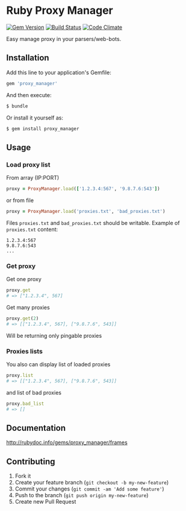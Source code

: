 # Ruby Proxy Manager
[![Gem Version](https://badge.fury.io/rb/proxy_manager.svg)](http://badge.fury.io/rb/proxy_manager)
[![Build Status](https://travis-ci.org/bloodyhistory/proxy_manager.svg?branch=master)](https://travis-ci.org/bloodyhistory/proxy_manager)
[![Code Climate](https://codeclimate.com/github/bloodyhistory/proxy_manager.png)](https://codeclimate.com/github/bloodyhistory/proxy_manager)

Easy manage proxy in your parsers/web-bots.


## Installation

Add this line to your application's Gemfile:

```ruby
gem 'proxy_manager'
```

And then execute:

```bash
$ bundle
```

Or install it yourself as:

```bash
$ gem install proxy_manager
```

## Usage

### Load proxy list

From array (IP:PORT)

```ruby
proxy = ProxyManager.load(['1.2.3.4:567', '9.8.7.6:543'])
```

or from file

```ruby
proxy = ProxyManager.load('proxies.txt', 'bad_proxies.txt')
```

Files `proxies.txt` and `bad_proxies.txt` should be writable.
Example of `proxies.txt` content:

```
1.2.3.4:567
9.8.7.6:543
...
```

### Get proxy

Get one proxy

```ruby
proxy.get
# => ["1.2.3.4", 567]
```

Get many proxies

```ruby
proxy.get(2)
# => [["1.2.3.4", 567], ["9.8.7.6", 543]]
```

Will be returning only pingable proxies

### Proxies lists

You also can display list of loaded proxies

```ruby
proxy.list
# => [["1.2.3.4", 567], ["9.8.7.6", 543]]
```

and list of bad proxies

```ruby
proxy.bad_list
# => []
```

## Documentation

http://rubydoc.info/gems/proxy_manager/frames

## Contributing

1. Fork it
2. Create your feature branch (`git checkout -b my-new-feature`)
3. Commit your changes (`git commit -am 'Add some feature'`)
4. Push to the branch (`git push origin my-new-feature`)
5. Create new Pull Request
